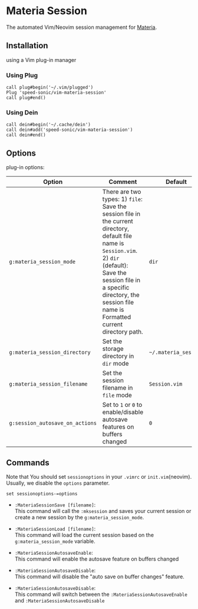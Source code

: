# Materia Session
The automated Vim/Neovim session management for [Materia](https://github.com/speed-sonic/vim-materia).

## Installation
using a Vim plug-in manager

### Using Plug
```vim
call plug#begin('~/.vim/plugged')
Plug 'speed-sonic/vim-materia-session'
call plug#end()
```

### Using Dein
```vim
call dein#begin('~/.cache/dein')
call dein#add('speed-sonic/vim-materia-session')
call dein#end()
```

## Options
plug-in options:

| Option | Comment | Default |
| -------- | ------ | ------ |
| `g:materia_session_mode` | There are two types: 1) `file`: Save the session file in the current directory, default file name is `Session.vim`.  2) `dir` (default): Save the session file in a specific directory, the session file name is Formatted current directory path. | `dir` |
| `g:materia_session_directory` | Set the storage directory in `dir` mode | `~/.materia_session` |
| `g:materia_session_filename` | Set the session filename in `file` mode | `Session.vim` |
| `g:session_autosave_on_actions` | Set to `1` or `0` to enable/disable autosave features on buffers changed | `0` |

## Commands
Note that You should set `sessionoptions` in your `.vimrc` or `init.vim`(neovim). Usually, we disable the `options` parameter.
```vim
set sessionoptions-=options
```

- `:MateriaSessionSave [filename]`:   
This command will call the `:mksession` and saves your current session or create a new session by the `g:materia_session_mode`.

- `:MateriaSessionLoad [filename]`:  
This command will load the current session based on the `g:materia_session_mode` variable.

- `:MateriaSessionAutosaveEnable`:  
This command will enable the autosave feature on buffers changed

- `:MateriaSessionAutosaveDisable`:  
This command will disable the "auto save on buffer changes" feature.

- `:MateriaSessionAutosaveDisable`:  
This command will switch between the `:MateriaSessionAutosaveEnable` and `:MateriaSessionAutosaveDisable`
